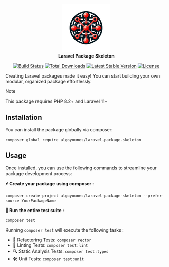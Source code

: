 <p align="center">
<img width="150" height="150" src="assets/logo.png" alt="Laravel Package Skeleton Logo"/>
<br><b>Laravel Package Skeleton</b>
</p>
<p align="center">
<a href="https://github.com/algoyounes/laravel-package-skeleton/actions"><img src="https://github.com/algoyounes/laravel-package-skeleton/actions/workflows/unit-tests.yml/badge.svg" alt="Build Status"></a>
<a href="https://packagist.org/packages/algoyounes/laravel-package-skeleton"><img src="https://img.shields.io/packagist/dt/algoyounes/laravel-package-skeleton" alt="Total Downloads"></a>
<a href="https://packagist.org/packages/algoyounes/laravel-package-skeleton"><img src="https://img.shields.io/packagist/v/algoyounes/laravel-package-skeleton" alt="Latest Stable Version"></a>
<a href="https://packagist.org/packages/algoyounes/laravel-package-skeleton"><img src="https://img.shields.io/packagist/l/algoyounes/laravel-package-skeleton" alt="License"></a>
</p>

Creating Laravel packages made it easy! You can start building your own modular, organized package effortlessly.

> [!NOTE]
> This package requires PHP 8.2+ and Laravel 11+ 

## Installation

You can install the package globally via composer:

```
composer global require algoyounes/laravel-package-skeleton
```

## Usage

Once installed, you can use the following commands to streamline your package development process:

**⚡️ Create your package using composer :**
```
composer create-project algoyounes/laravel-package-skeleton --prefer-source YourPackageName
```

**🚀 Run the entire test suite :**
```
composer test
```

Running `composer test` will execute the following tasks :
- 🔄 Refactoring Tests: `composer rector`
- 🧹 Linting Tests: `composer test:lint`
- 🔍 Static Analysis Tests: `composer test:types`
- 🛠️ Unit Tests: `composer test:unit`
